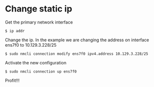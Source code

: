 # Change static ip

Get the primary network interface

```
$ ip addr
```

Change the ip.
In the example we are changing the address on interface ens7f0 to 10.129.3.228/25

```
$ sudo nmcli connection modify ens7f0 ipv4.address 10.129.3.228/25
```

Activate the new configuration

```
$ sudo nmcli connection up ens7f0
```

Profit!!!
